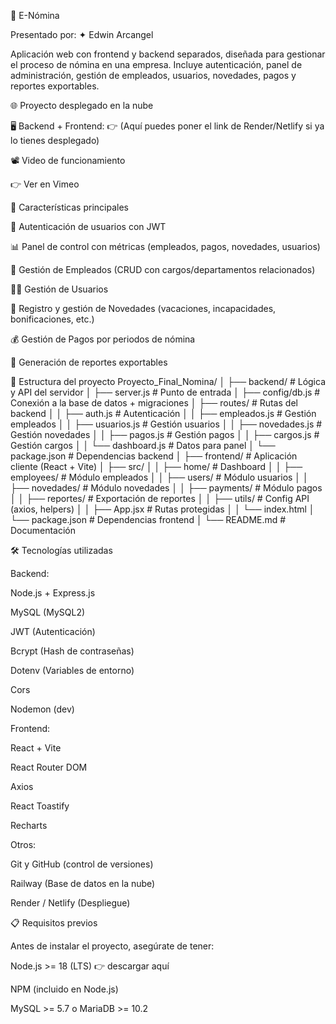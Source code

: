 📌 E-Nómina

Presentado por:
✦ Edwin Arcangel

Aplicación web con frontend y backend separados, diseñada para gestionar el proceso de nómina en una empresa.
Incluye autenticación, panel de administración, gestión de empleados, usuarios, novedades, pagos y reportes exportables.

🌐 Proyecto desplegado en la nube

🖥️ Backend + Frontend:
👉 (Aquí puedes poner el link de Render/Netlify si ya lo tienes desplegado)

📽️ Video de funcionamiento

👉 Ver en Vimeo

🚀 Características principales

🔐 Autenticación de usuarios con JWT

📊 Panel de control con métricas (empleados, pagos, novedades, usuarios)

👥 Gestión de Empleados (CRUD con cargos/departamentos relacionados)

🧑‍💻 Gestión de Usuarios

📌 Registro y gestión de Novedades (vacaciones, incapacidades, bonificaciones, etc.)

💰 Gestión de Pagos por periodos de nómina

📑 Generación de reportes exportables

📂 Estructura del proyecto
Proyecto_Final_Nomina/
│
├── backend/                                  # Lógica y API del servidor
│   ├── server.js                             # Punto de entrada
│   ├── config/db.js                          # Conexión a la base de datos + migraciones
│   ├── routes/                               # Rutas del backend
│   │   ├── auth.js                           # Autenticación
│   │   ├── empleados.js                      # Gestión empleados
│   │   ├── usuarios.js                       # Gestión usuarios
│   │   ├── novedades.js                      # Gestión novedades
│   │   ├── pagos.js                          # Gestión pagos
│   │   ├── cargos.js                         # Gestión cargos
│   │   └── dashboard.js                      # Datos para panel
│   └── package.json                          # Dependencias backend
│
├── frontend/                                 # Aplicación cliente (React + Vite)
│   ├── src/
│   │   ├── home/                             # Dashboard
│   │   ├── employees/                        # Módulo empleados
│   │   ├── users/                            # Módulo usuarios
│   │   ├── novedades/                        # Módulo novedades
│   │   ├── payments/                         # Módulo pagos
│   │   ├── reportes/                         # Exportación de reportes
│   │   ├── utils/                            # Config API (axios, helpers)
│   │   ├── App.jsx                           # Rutas protegidas
│   │   └── index.html
│   └── package.json                          # Dependencias frontend
│
└── README.md                                 # Documentación

🛠 Tecnologías utilizadas

Backend:

Node.js + Express.js

MySQL (MySQL2)

JWT (Autenticación)

Bcrypt (Hash de contraseñas)

Dotenv (Variables de entorno)

Cors

Nodemon (dev)

Frontend:

React + Vite

React Router DOM

Axios

React Toastify

Recharts

Otros:

Git y GitHub (control de versiones)

Railway (Base de datos en la nube)

Render / Netlify (Despliegue)

📋 Requisitos previos

Antes de instalar el proyecto, asegúrate de tener:

Node.js >= 18 (LTS) 👉 descargar aquí

NPM (incluido en Node.js)

MySQL >= 5.7 o MariaDB >= 10.2